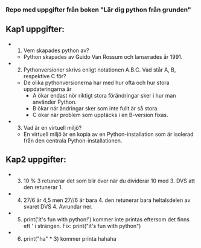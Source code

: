 ### Repo med uppgifter från boken "Lär dig python från grunden"

## Kap1 uppgifter:
- 1. Vem skapades python av?
    - Python skapades av Guido Van Rossum och lanserades år 1991.

- 2. Pythonversioner skrivs enligt notationen A.B.C. Vad står A, B, respektive C för?
    - De olika pythonversionerna har med hur ofta och hur stora uppdateringarna är
        - A ökar endast nör riktigt stora förändringar sker i hur man använder Python.
        - B ökar när ändringar sker som inte fullt är så stora.
        - C ökar när problem  som upptäcks i en B-version fixas.

- 3. Vad är en virtuell miljö?
    - En virtuell miljö är en kopia av en Python-installation som är isolerad från den centrala Python-installationen.

## Kap2 uppgifter:
- 3. 10 % 3 retunerar det som blir över när du dividerar 10 med 3. DVS att den retunerar 1.

- 4. 27/6 är 4,5 men 27//6 är bara 4. den retunerar bara heltalsdelen av svaret DVS 4. Avrundar ner.

- 5. print('it's fun with python!') kommer inte printas eftersom det finns ett ' i strängen. Fix: print("it's fun with python")

- 6. print("ha" * 3) kommer printa hahaha